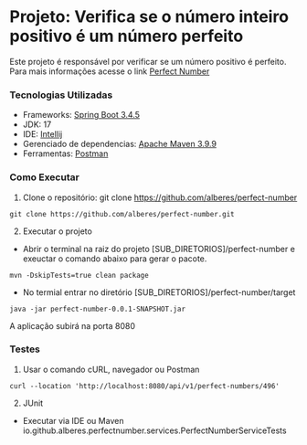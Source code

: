 # Projeto: Verifica se o número inteiro positivo é um número perfeito
Este projeto é responsável por verificar se um número positivo é perfeito.
Para mais informações acesse o link [Perfect Number](https://en.wikipedia.org/wiki/Perfect_number)

### Tecnologias Utilizadas
* Frameworks: [Spring Boot 3.4.5](https://start.spring.io/)
* JDK: 17
* IDE: [Intellij](https://www.jetbrains.com/idea/)
* Gerenciado de dependencias: [Apache Maven 3.9.9](https://maven.apache.org/)
* Ferramentas: [Postman](https://www.postman.com/)

### Como Executar
1. Clone o repositório: git clone https://github.com/alberes/perfect-number
```
git clone https://github.com/alberes/perfect-number.git
```
2. Executar o projeto
- Abrir o terminal na raiz do projeto [SUB_DIRETORIOS]/perfect-number e exeuctar o comando abaixo para gerar o pacote.
```
mvn -DskipTests=true clean package
```
- No termial entrar no diretório [SUB_DIRETORIOS]/perfect-number/target
```
java -jar perfect-number-0.0.1-SNAPSHOT.jar
```
A aplicação subirá na porta 8080

### Testes
1. Usar o comando cURL, navegador ou Postman
```
curl --location 'http://localhost:8080/api/v1/perfect-numbers/496'
```
2. JUnit
- Executar via IDE ou Maven
   io.github.alberes.perfectnumber.services.PerfectNumberServiceTests